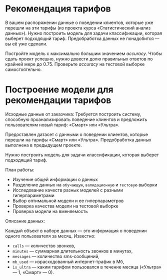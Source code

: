 # Рекомендация тарифов

В вашем распоряжении данные о поведении клиентов, которые уже перешли на эти тарифы (из проекта курса «Статистический анализ данных»). Нужно построить модель для задачи классификации, которая выберет подходящий тариф. Предобработка данных не понадобится — вы её уже сделали.

Постройте модель с максимально большим значением *accuracy*. Чтобы сдать проект успешно, нужно довести долю правильных ответов по крайней мере до 0.75. Проверьте *accuracy* на тестовой выборке самостоятельно.

 # Построение модели для рекомендации тарифов
 
Исходные данные от заказчика:
 Требуется построить систему, способную проанализировать поведение клиентов и предложить пользователям новый тариф: «Смарт» или «Ультра».
 
 Предоставлен датасет с данными о поведении клиентов, которые перешли на тарифы  «Смарт» или «Ультра». Предобработка данных выполнена в предыдущем проекте. 
 
 Нужно построить модель для задачи классификации, которая выберет подходящий тариф. 
  
 План работы:

- Изучение общей информации о данных
- Разделение данных на `обучающую`, `валидационную` и `тестовую` выборки
- Исследование качеств разных моделей с разными гиперпараметрами
- Выбор оптимальной модели и ее гиперпараметров
- Проверка качества модели на тестовой выборке
- Проверка модели на вменяемость


Описание данных:

Каждый объект в наборе данных — это информация о поведении одного пользователя за месяц. Известно:

- `сalls` — количество звонков,
- `minutes` — суммарная длительность звонков в минутах,
- `messages` — количество sms-сообщений,
- `mb_used` — израсходованный интернет-трафик в Мб,
- `is_ultra` — каким тарифом пользовался в течение месяца («Ультра» — 1, «Смарт» — 0).